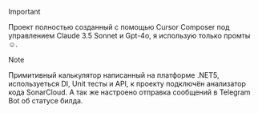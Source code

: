 > [!IMPORTANT]
> Проект полностью созданный с помощью Cursor Composer под управлением Claude 3.5 Sonnet и Gpt-4o, я использую только промты :relaxed:.
 
> [!NOTE]
> Примитивный калькулятор написанный на платформе .NET5, используеться DI, Unit тесты и API, к проекту подключён анализатор кода SonarCloud. А так же настроено отправка сообщений в Telegram Bot об статусе билда.

